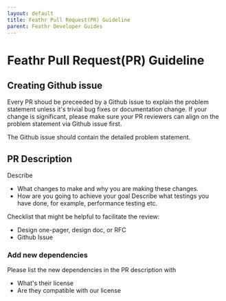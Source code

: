 ```yaml
---
layout: default
title: Feathr Pull Request(PR) Guideline
parent: Feathr Developer Guides
---
```


# Feathr Pull Request(PR) Guideline

## Creating Github issue
Every PR shoud be preceeded by a Github issue to explain the problem statement unless it's trivial bug fixes or documentation change. If your change is significant, please make sure your PR reviewers can align on the problem statement via Github issue first.

The Github issue should contain the detailed problem statement.

## PR Description
Describe 
* What changes to make and why you are making these changes.
* How are you going to achieve your goal
Describe what testings you have done, for example, performance testing etc.

Checklist that might be helpful to facilitate the review:
* Design one-pager, design doc, or RFC
* Github Issue

### Add new dependencies
Please list the new dependencies in the PR description with
* What's their license
* Are they compatible with our license
